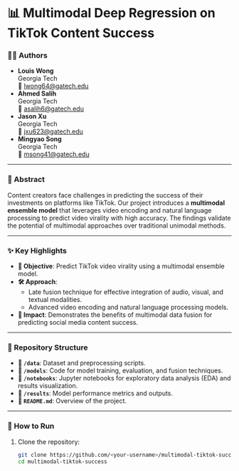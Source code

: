 # 📊 Multimodal Deep Regression on TikTok Content Success

### 👩‍💻 Authors
- **Louis Wong**  
  Georgia Tech  
  📧 [lwong64@gatech.edu](mailto:lwong64@gatech.edu)
- **Ahmed Salih**  
  Georgia Tech  
  📧 [asalih6@gatech.edu](mailto:asalih6@gatech.edu)
- **Jason Xu**  
  Georgia Tech  
  📧 [jxu623@gatech.edu](mailto:jxu623@gatech.edu)
- **Mingyao Song**  
  Georgia Tech  
  📧 [msong41@gatech.edu](mailto:msong41@gatech.edu)

---

### 📝 Abstract
Content creators face challenges in predicting the success of their investments on platforms like TikTok. Our project introduces a **multimodal ensemble model** that leverages video encoding and natural language processing to predict video virality with high accuracy. The findings validate the potential of multimodal approaches over traditional unimodal methods.

---

### ✨ Key Highlights
- **🎯 Objective**: Predict TikTok video virality using a multimodal ensemble model.  
- **🛠️ Approach**:  
  - Late fusion technique for effective integration of audio, visual, and textual modalities.  
  - Advanced video encoding and natural language processing models.  
- **🌟 Impact**: Demonstrates the benefits of multimodal data fusion for predicting social media content success.  

---

### 📂 Repository Structure
- **📁 `/data`**: Dataset and preprocessing scripts.  
- **📁 `/models`**: Code for model training, evaluation, and fusion techniques.  
- **📁 `/notebooks`**: Jupyter notebooks for exploratory data analysis (EDA) and results visualization.  
- **📁 `/results`**: Model performance metrics and outputs.  
- **📄 `README.md`**: Overview of the project.

---

### 🚀 How to Run
1. Clone the repository:  
   ```bash
   git clone https://github.com/<your-username>/multimodal-tiktok-success.git
   cd multimodal-tiktok-success

